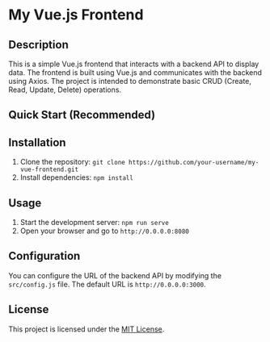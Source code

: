 # My Vue.js Frontend

## Description

This is a simple Vue.js frontend that interacts with a backend API to display data. The frontend is built using Vue.js and communicates with the backend using Axios. The project is intended to demonstrate basic CRUD (Create, Read, Update, Delete) operations.

## Quick Start (Recommended)


## Installation

1. Clone the repository: `git clone https://github.com/your-username/my-vue-frontend.git`
2. Install dependencies: `npm install`

## Usage

1. Start the development server: `npm run serve`
2. Open your browser and go to `http://0.0.0.0:8080`

## Configuration

You can configure the URL of the backend API by modifying the `src/config.js` file. The default URL is `http://0.0.0.0:3000`.

## License

This project is licensed under the [MIT License](LICENSE).
